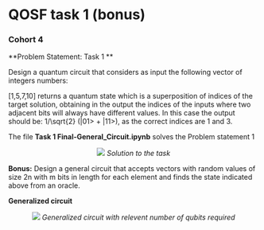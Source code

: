 # QOSF task 1 (bonus) 

### Cohort 4

**Problem Statement: Task 1 **


Design a quantum circuit that considers as input the following vector of integers numbers: 

[1,5,7,10]
returns a quantum state which is a superposition of indices of the target solution, obtaining in the output the indices of the inputs where two adjacent bits will always have different values. In this case the output should be: 1/\sqrt{2}  (|01> + |11>), as the correct indices are 1 and 3.

The file **Task 1 Final-General_Circuit.ipynb** solves the Problem statement 1


<p align="center">
  <img src="https://user-images.githubusercontent.com/35228896/133940258-cbb48309-75f5-493c-8b04-b4d85927096b.png" />
  <em>Solution to the task</em>
</p>





**Bonus:**
Design a general circuit that accepts vectors with random values of size 2n with m bits in length for each element and finds the state indicated above from an oracle.

**Generalized circuit**
<p align="center">
  <img src="https://user-images.githubusercontent.com/35228896/133939955-e428364e-8dd7-4e65-8728-dd06fafaffb1.png" />
  <em>Generalized circuit with relevent number of qubits required</em>
</p>

